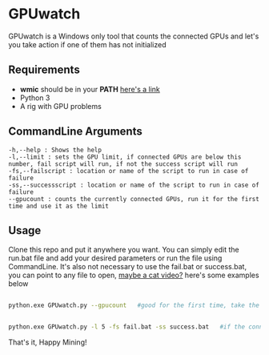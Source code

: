 # GPUwatch
GPUwatch is a Windows only tool that counts the connected GPUs and let's you take action if one of them has not initialized

## Requirements

* <b>wmic</b> should be in your <b>PATH</b> [here's a link](https://superuser.com/questions/1178674/wmic-is-not-recognized-as-an-internal-or-external-command-operable-program-or)
* Python 3
* A rig with GPU problems

## CommandLine Arguments

```
-h,--help : Shows the help
-l,--limit : sets the GPU limit, if connected GPUs are below this number, fail script will run, if not the success script will run
-fs,--failscript : location or name of the script to run in case of failure
-ss,--successscript : location or name of the script to run in case of failure
--gpucount : counts the currently connected GPUs, run it for the first time and use it as the limit
```

## Usage
Clone this repo and put it anywhere you want.
You can simply edit the run.bat file and add your desired parameters or run the file using CommandLine.
It's also not necessary to use the fail.bat or success.bat, you can point to any file to open, [maybe a cat video?](https://www.youtube.com/watch?v=7yLxxyzGiko)
here's some examples below

```bash

python.exe GPUwatch.py --gpucount   #good for the first time, take the count and use it as the limit

```

```bash

python.exe GPUwatch.py -l 5 -fs fail.bat -ss success.bat   #if the connected GPUs go below 5, fail.bat will run, otherwise success.bat will be executed

```

That's it, Happy Mining!
